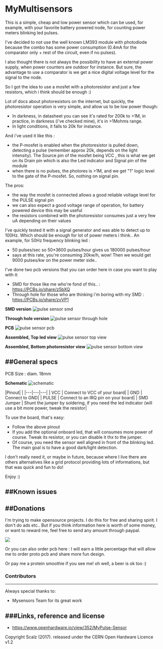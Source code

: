 # MyMultisensors

This is a simple, cheap and low power sensor which can be used, for example, with your favorite battery powered node, for counting power meters blinking led pulses. 

I've decided to not use the well known LM393 module with photodiode because the combo has some power consumption (0.4mA for the comparator only + rest of the circuit, even if no pulses). 

I also thought there is not always the possibility to have an external power supply, when power counters are outdoor for instance.
But sure, the advantage to use a comparator is we get a nice digital voltage level for the signal to the node.

So I got the idea to use a mosfet with a photoresistor and just a few resistors, which i think should be enough :) 

Lot of docs about photoresistors on the internet, but quickly, the photoresistor operation is very simple, and allow us to be low power though: 
- In darkness, in datasheet you can see it's rated for 200k to >1M, in practice, in darkness (i've checked mine), it's in >1Mohms range.
- In light conditions, it falls to 20k for instance.

And i've used it like this :
- the P-mosfet is enabled when the photoresistor is pulled down, detecting a pulse (remember approx 20k, depends on the light intensity). The Source pin of the mosfet being VCC , this is what we get on its Drain pin which is also the Led indicator and Signal pin of the module
- when there is no pulses, the photores is >1M, and we get "1" logic level to the gate of the P-mosfet. So, nothing on signal pin.

The pros:
- the way the mosfet is connected allows a good reliable voltage level for the PULSE signal pin 
- we can also expect a good voltage range of operation, for battery powered device this may be useful
- the resistors combined with the photoresistor consumes just a very few uA depending on their values

I've quickly tested it with a signal generator and was able to detect up to 100Hz. Which should be enough for lot of power meters i think..
An example, for 50Hz frequency blinking led :
- 50 pulses/sec so 50*3600 pulses/hour gives us 180000 pulses/hour
- says at this rate, you're consuming 20kw/h, wow! Then we would get 9000 pulses/kw on the power meter side..

I've done two pcb versions that you can order here in case you want to play with it:
- SMD for those like me who're fond of this.. : https://PCBs.io/share/z5bXQ
- Through hole for those who are thinking i'm boring with my SMD : https://PCBs.io/share/zvVP1


**SMD version**
<img src="https://raw.githubusercontent.com/scalz/MyPulseSensor/master/Img/pulse_sensor.png" alt="pulse sensor smd"> 

**Through hole version**
<img src="https://raw.githubusercontent.com/scalz/MyPulseSensor/master/Img/PulseSensorTH.png" alt="pulse sensor through hole"> 

**PCB**
<img src="https://raw.githubusercontent.com/scalz/MyPulseSensor/master/Img/v1_parts.jpg" alt="pulse sensor pcb"> 

**Assembled, Top led view**
<img src="https://raw.githubusercontent.com/scalz/MyPulseSensor/master/Img/v1_assembled_ledindicator_view.jpg" alt="pulse sensor top view">

**Assembled, Bottom photoresistor view**
<img src="https://raw.githubusercontent.com/scalz/MyPulseSensor/master/Img/v1_assembled_photores_view.jpg" alt="pulse sensor bottom view">

##General specs
------

PCB Size : diam. 18mm

**Schematic**
<img src="https://raw.githubusercontent.com/scalz/MyPulseSensor/master/Img/schematic.png" alt="schematic"> 


|Pinout|  |
|---|---|---|
| VCC | Connect to VCC of your board|
| GND |  Connect to GND|
| PULSE | Connect to an IRQ pin on your board|
| SMD Jumper | Shunt the jumper by soldering, if you need the led indicator (will use a bit more power, tweak the resistor|


To use the board, that's easy:
- Follow the above pinout
- If you add the optional onboard led, that will consumes more power of course. Tweak its resistor, or you can disable it thx to the jumper.
- Of course, you need the sensor well aligned in front of the blinking led. The main goal is to have a good dark/light detection.

I don't really need it, or maybe in future, because where I live there are others alternatives like a grid protocol providing lots of informations, but that was quick and fun to do!

Enjoy :)


##Known issues
------ 


##Donations
------

I'm trying to make opensource projects. I do this for free and sharing spirit. I don't do ads etc..
But if you think information here is worth of some money, or want to reward me, feel free to send any amount through paypal.

[![](https://www.paypalobjects.com/en_US/i/btn/btn_donateCC_LG.gif)](https://www.paypal.com/cgi-bin/webscr?cmd=_s-xclick&hosted_button_id=PWVDL2P64FDVU)  

Or you can also order pcb here :
I will earn a little percentage that will allow me to order proto pcb and share more fun design.

Or pay me a protein smoothie if you see me! oh well, a beer is ok too :)

### Contributors
------
Always special thanks to:
- Mysensors Team for its great work

###Links, reference and license
------
- https://www.openhardware.io/view/352/MyPulse-Sensor


Copyright Scalz (2017). released under the CERN Open Hardware Licence v1.2

